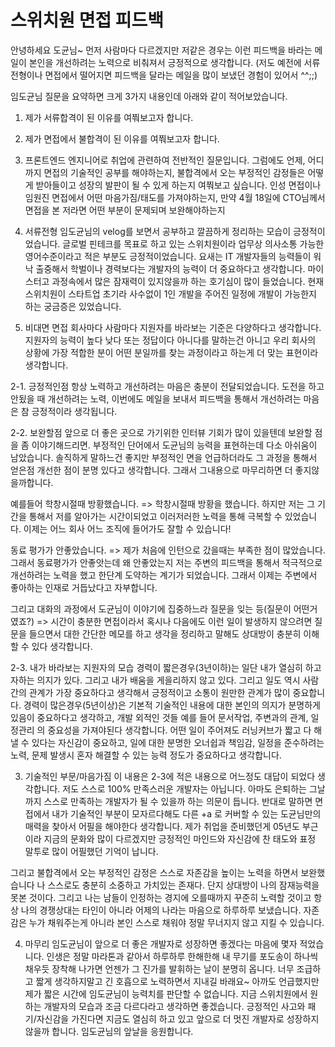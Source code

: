 # 스위치원 면접 피드백

안녕하세요 도균님~
먼저 사람마다 다르겠지만 저같은 경우는 이런 피드백을 바라는 메일이 본인을 개선하려는 노력으로 비춰져서 긍정적으로 생각합니다.
(저도 예전에 서류전형이나 면접에서 떨어지면 피드백을 달라는 메일을 많이 보냈던 경험이 있어서 ^^;;)

임도균님 질문을 요약하면 크게 3가지 내용인데 아래와 같이 적어보았습니다.

1. 제가 서류합격이 된 이유를 여쭤보고자 합니다.
2. 제가 면접에서 불합격이 된 이유를 여쭤보고자 합니다.
3. 프론트엔드 엔지니어로 취업에 관련하여 전반적인 질문입니다.
  그럼에도 언제, 어디까지 면접의 기술적인 공부를 해야하는지, 불합격에서 오는 부정적인 감정들은 어떻게 받아들이고 성장의 발판이 될 수 있게 하는지 여쭤보고 싶습니다.
인성 면접이나 임원진 면접에서 어떤 마음가짐/태도를 가져야하는지, 만약 4월 18일에 CTO님께서 면접을 본 저라면 어떤 부분이 문제되며 보완해야하는지

1. 서류전형
임도균님의 velog를 보면서 공부하고 깔끔하게 정리하는 모습이 긍정적이었습니다.
글로벌 핀테크를 목표로 하고 있는 스위치원이라 업무상 의사소통 가능한 영어수준이라고 적은 부분도 긍정적이었습니다.
요새는 IT 개발자들의 능력들이 워낙 출중해서 학벌이나 경력보다는 개발자의 능력이 더 중요하다고 생각합니다.
마이스터고 과정속에서 많은 잠재력이 있지않을까 하는 호기심이 많이 들었습니다.
현재 스위치원이 스타트업 초기라 사수없이 1인 개발을 주어진 일정에 개발이 가능한지 하는 궁금증은 있었습니다.

2. 비대면 면접
회사마다 사람마다 지원자를 바라보는 기준은 다양하다고 생각합니다.
지원자의 능력이 높다 낮다 또는 정답이다 아니다를 말하는건 아니고 우리 회사의 상황에 가장 적합한 분이 어떤 분일까를 찾는 과정이라고 하는게 더 맞는 표현이라 생각합니다.

2-1. 긍정적인점
항상 노력하고 개선하려는 마음은 충분이 전달되었습니다.
도전을 하고 안됬을 때 개선하려는 노력, 이번에도 메일을 보내서 피드백을 통해서 개선하려는 마음은 참 긍정적이라 생각됩니다.

2-2. 보완할점
앞으로 더 좋은 곳으로 가기위한 인터뷰 기회가 많이 있을텐데 보완할 점을 좀 이야기해드리면.
부정적인 단어에서 도균님의 능력을 표현하는데 다소 아쉬움이 남았습니다. 솔직하게 말하느건 좋지만 부정적인 면을 언급하더라도 그 과정을 통해서 얻은점 개선한 점이 분명 있다고 생각합니다.
그래서 그내용으로 마무리하면 더 좋지않을까합니다.

예를들어 학창시절때 방황했습니다.
=> 학창시절때 방황을 했습니다. 하지만 저는 그 기간을 통해서 저를 알아가는 시간이되었고 이러저러한 노력을 통해 극복할 수 있었습니다. 이제는 어느 회사 어느 조직에 들어가도 잘할 수 있습니다!

동료 평가가 안좋았습니다.
=> 제가 처음에 인턴으로 갔을때는 부족한 점이 많았습니다. 그래서 동료평가가 안좋앗는데 왜 안좋았는지 저는 주변의 피드백을 통해서 적극적으로 개선하려는 노력을 했고 한단계 도약하는 계기가 되었습니다.
그래서 이제는 주변에서 좋아하는 인재로 거듭났다고 자부합니다.

그리고 대화의 과정에서 도균님이 이야기에 집중하느라 질문을 잊는 등(질문이 어떤거였죠?)
=> 시간이 충분한 면접이라서 혹시나 다음에도 이런 일이 발생하지 않으려면 질문을 들으면서 대한 간단한 메모를 하고 생각을 정리하고 말해도 상대방이 충분히 이해할 수 있다 생각합니다.

2-3. 내가 바라보는 지원자의 모습
경력이 짧은경우(3년이하)는 일단 내가 열심히 하고자하는 의지가 있다. 그리고 내가 배움을 게을리하지 않고 있다. 그리고 일도 역시 사람간의 관계가 가장 중요하다고 생각해서 긍정적이고 소통이 원만한 관계가 많이 중요합니다.
경력이 많은경우(5년이상)은 기본적 기술적인 내용에 대한 본인의 의지가 분명하게 있음이 중요하다고 생각하고, 개발 외적인 것들 예를 들어 문서작업, 주변과의 관계, 일정관리 의 중요성을 가져야된다 생각합니다.
어떤 일이 주어져도 러닝커브가 짧고 다 해낼 수 있다는 자신감이 중요하고, 일에 대한 분명한 오너쉽과 책임감, 일정을 준수하려는 노력, 문제 발생시 혼자 해결할 수 있는 능력 정도가 중요하다고 생각합니다.

3. 기술적인 부문/마음가짐
이 내용은 2-3에 적은 내용으로 어느정도 대답이 되었다 생각합니다.
저도 스스로 100% 만족스러운 개발자는 아닙니다. 아마도 은퇴하는 그날까지 스스로 만족하는 개발자가 될 수 있을까 하는 의문이 듭니다.
반대로 말하면 면접에서 내가 기술적인 부분이 모자르다해도 다른 +a 로 커버할 수 있는 도균님만의 매력을 찾아서 어필을 해야한다 생각합니다.
제가 취업을 준비했던게 05년도 부근이라 지금의 문화와 많이 다르겠지만 긍정적인 마인드와 자신감에 찬 태도와 표정 말투로 많이 어필했던 기억이 납니다.

그리고 불합격에서 오는 부정적인 감정은 스스로 자존감을 높이는 노력을 하면서 보완했습니다
나 스스로도 충분히 소중하고 가치있는 존재다. 단지 상대방이 나의 잠재능력을 못본 것이다.
그리고 나는 남들이 인정하는 경지에 오를때까지 꾸준히 노력할 것이고 항상 나의 경쟁상대는 타인이 아니라 어제의 나라는 마음으로 하루하루 보냈습니다.
자존감은 누가 채워주는게 아니라 본인 스스로 채워야 정말 무너지지 않고 지킬 수 있습니다.

4. 마무리
임도균님이 앞으로 더 좋은 개발자로 성장하면 좋겠다는 마음에 몇자 적었습니다.
인생은 정말 마라톤과 같아서 하루하루 한해한해 내 무기를 포도송이 하나씩 채우듯 장착해 나가면 언젠가 그 진가를 발휘하는 날이 분명히 옵니다.
너무 조급하고 짧게 생각하지말고 긴 호흡으로 노력하면서 지내길 바래요~
아까도 언급했지만 제가 짧은 시간에 임도균님이 능력치를 판단할 수 없습니다. 지금 스위치원에서 원하는 개발자의 모습과 조금 다르다라고 생각하면 좋겠습니다.
긍정적인 사고와 패기/자신감을 가진다면 지금도 열심히 하고 있고 앞으로 더 멋진 개발자로 성장하지 않을까 합니다.
임도균님의 앞날을 응원합니다.
